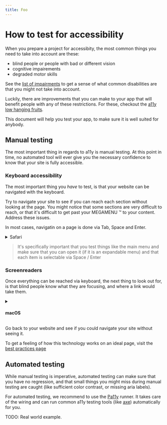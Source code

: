 ```yaml
---
title: Foo
---
```


# How to test for accessibility

When you prepare a project for accessibity, the most common things you need to take into account are these:

- blind people or people with bad or different vision
- cognitive impairements
- degraded motor skills

See the [list of impairments](./impairments) to get a sense of what common disabilities are that you might not take into account.

Luckily, there are improvements that you can make to your app that will benefit people with any of these restrictions. For these, checkout the [a11y low hanging fruits](low-hanging-fruits).

This document will help you test your app, to make sure it is well suited for anybody.

## Manual testing

The most important thing in regards to a11y is manual testing. At this point in time, no automated tool will ever give you the necessary confidence to know that your site is fully accessible.

### Keyboard accessibility

The most important thing you _have_ to test, is that your website can be navigated with the keyboard.

Try to navigate your site to see if you can reach each section without looking at the page. You might notice that some sections are very difficult to reach, or that it's difficult to get past your MEGAMENU ™️ to your content. Address these issues.

In most cases, navigatin on a page is done via Tab, Space and Enter.

<details>
  <summary>Safari</summary>

On **Safari** tab only navigates between input fields and popups. To actually navigate the individual _clickable items_ you need to use `⌥⇥` (Option-Tab)

See [all keyboard shortcuts](https://support.apple.com/en-gb/guide/safari/cpsh003/mac)

</details>

> It's specifically important that you test things like the main menu and make sure that you can open it (if it is an expandable menu) and that each item is selectable via Space / Enter

### Screenreaders

Once everything can be reached via keyboard, the next thing to look out for, is that blind people know what they are focusing, and where a link would take them.

<details>
  <summary><h4>macOS</h4></summary>

That's where screenreaders come in. The easiest, most accessible and widely used screenreader is Apple's Voice Over. You'll find it in the accessiblity section in the system settings.

  <img width="827" alt="image" src="https://github.com/foryouandyourcustomers/a11y/assets/133277/2f54fa3b-48f9-4fe0-b011-d00ba968548f">

On a MacBook it is enabled by pressing TouchID 3 times.

</details>

Go back to your website and see if you could navigate your site without seeing it.

To get a feeling of how this technology works on an ideal page, visit the [best practices page](./best-practices)

## Automated testing

While manual testing is imperative, automated testing can make sure that you have no regression, and that small things you might miss during manual testing are caught (like sufficient color contrast, or missing aria labels).

For automated testing, we recommend to use the [Pa11y](https://pa11y.org) runner. It takes care of the wiring and can run common a11y testing tools (like [axe](https://www.deque.com/axe/)) automatically for you.

TODO: Real world example.
